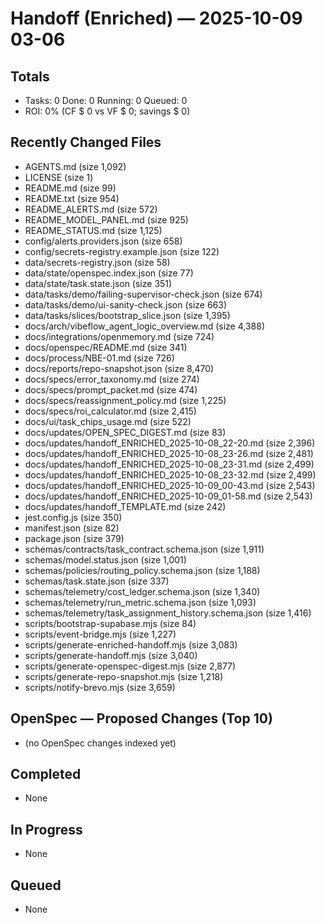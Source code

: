 # Handoff (Enriched) — 2025-10-09 03-06
## Totals
- Tasks: 0  Done: 0  Running: 0  Queued: 0
- ROI: 0% (CF $ 0 vs VF $ 0; savings $ 0)
## Recently Changed Files
- AGENTS.md (size 1,092)
- LICENSE (size 1)
- README.md (size 99)
- README.txt (size 954)
- README_ALERTS.md (size 572)
- README_MODEL_PANEL.md (size 925)
- README_STATUS.md (size 1,125)
- config/alerts.providers.json (size 658)
- config/secrets-registry.example.json (size 122)
- data/secrets-registry.json (size 58)
- data/state/openspec.index.json (size 77)
- data/state/task.state.json (size 351)
- data/tasks/demo/failing-supervisor-check.json (size 674)
- data/tasks/demo/ui-sanity-check.json (size 663)
- data/tasks/slices/bootstrap_slice.json (size 1,395)
- docs/arch/vibeflow_agent_logic_overview.md (size 4,388)
- docs/integrations/openmemory.md (size 724)
- docs/openspec/README.md (size 341)
- docs/process/NBE-01.md (size 726)
- docs/reports/repo-snapshot.json (size 8,470)
- docs/specs/error_taxonomy.md (size 274)
- docs/specs/prompt_packet.md (size 474)
- docs/specs/reassignment_policy.md (size 1,225)
- docs/specs/roi_calculator.md (size 2,415)
- docs/ui/task_chips_usage.md (size 522)
- docs/updates/OPEN_SPEC_DIGEST.md (size 83)
- docs/updates/handoff_ENRICHED_2025-10-08_22-20.md (size 2,396)
- docs/updates/handoff_ENRICHED_2025-10-08_23-26.md (size 2,481)
- docs/updates/handoff_ENRICHED_2025-10-08_23-31.md (size 2,499)
- docs/updates/handoff_ENRICHED_2025-10-08_23-32.md (size 2,499)
- docs/updates/handoff_ENRICHED_2025-10-09_00-43.md (size 2,543)
- docs/updates/handoff_ENRICHED_2025-10-09_01-58.md (size 2,543)
- docs/updates/handoff_TEMPLATE.md (size 242)
- jest.config.js (size 350)
- manifest.json (size 82)
- package.json (size 379)
- schemas/contracts/task_contract.schema.json (size 1,911)
- schemas/model.status.json (size 1,001)
- schemas/policies/routing_policy.schema.json (size 1,188)
- schemas/task.state.json (size 337)
- schemas/telemetry/cost_ledger.schema.json (size 1,340)
- schemas/telemetry/run_metric.schema.json (size 1,093)
- schemas/telemetry/task_assignment_history.schema.json (size 1,416)
- scripts/bootstrap-supabase.mjs (size 84)
- scripts/event-bridge.mjs (size 1,227)
- scripts/generate-enriched-handoff.mjs (size 3,083)
- scripts/generate-handoff.mjs (size 3,040)
- scripts/generate-openspec-digest.mjs (size 2,877)
- scripts/generate-repo-snapshot.mjs (size 1,218)
- scripts/notify-brevo.mjs (size 3,659)
## OpenSpec — Proposed Changes (Top 10)
- (no OpenSpec changes indexed yet)
## Completed
- None
## In Progress
- None
## Queued
- None